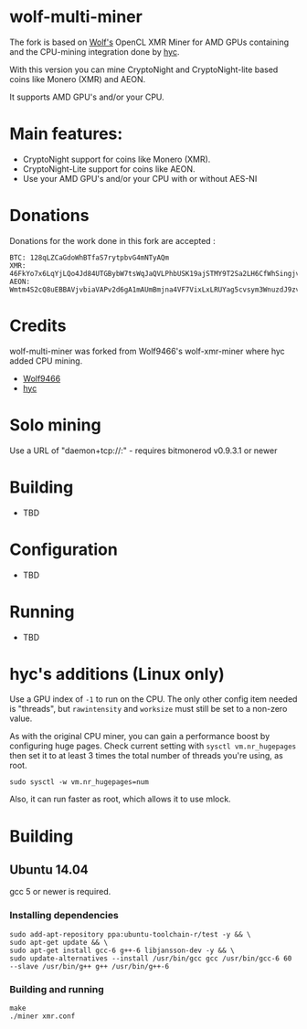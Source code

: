 # wolf-multi-miner

The fork is based on [Wolf's](https://github.com/wolf9466) OpenCL XMR Miner for AMD GPUs containing and the CPU-mining integration done by [hyc](https://github.com/hyc).

With this version you can mine CryptoNight and CryptoNight-lite based coins like Monero (XMR) and AEON.

It supports AMD GPU's and/or your CPU.

# Main features:

* CryptoNight support for coins like Monero (XMR).
* CryptoNight-Lite support for coins like AEON.
* Use your AMD GPU's and/or your CPU with or without AES-NI


Donations
=========
Donations for the work done in this fork are accepted :

```
BTC: 128qLZCaGdoWhBTfaS7rytpbvG4mNTyAQm
XMR: 46FkYo7x6LqYjLQo4Jd84UTGBybW7tsWqJaQVLPhbUSK19ajSTMY9T2Sa2LH6CfWhSingjvQARtfeM4Feekpp2yFR1wsFNT
AEON: Wmtm4S2cQ8uEBBAVjvbiaVAPv2d6gA1mAUmBmjna4VF7VixLxLRUYag5cvsym3WnuzdJ9zvhQ3Xwa8gWxPDPRfcQ3AUkYra3W
```

Credits
=======
wolf-multi-miner was forked from Wolf9466's wolf-xmr-miner where hyc added CPU mining.

* [Wolf9466](https://github.com/wolf9466)
* [hyc](https://github.com/hyc)


# Solo mining

Use a URL of "daemon+tcp://<host>:<port>" - requires bitmonerod v0.9.3.1 or newer

# Building

* TBD

# Configuration

* TBD

# Running

* TBD




# hyc's additions (Linux only)

Use a GPU index of `-1` to run on the CPU. The only other config item needed is "threads",
but `rawintensity` and `worksize` must still be set to a non-zero value.

As with the original CPU miner, you can gain a performance boost by configuring huge pages.
Check current setting with `sysctl vm.nr_hugepages` then set it to at least 3 times the
total number of threads you're using, as root.

    sudo sysctl -w vm.nr_hugepages=num

Also, it can run faster as root, which allows it to use mlock.


# Building

## Ubuntu 14.04

gcc 5 or newer is required.

### Installing dependencies

```
sudo add-apt-repository ppa:ubuntu-toolchain-r/test -y && \
sudo apt-get update && \
sudo apt-get install gcc-6 g++-6 libjansson-dev -y && \
sudo update-alternatives --install /usr/bin/gcc gcc /usr/bin/gcc-6 60 --slave /usr/bin/g++ g++ /usr/bin/g++-6
```

### Building and running

```
make
./miner xmr.conf
```
